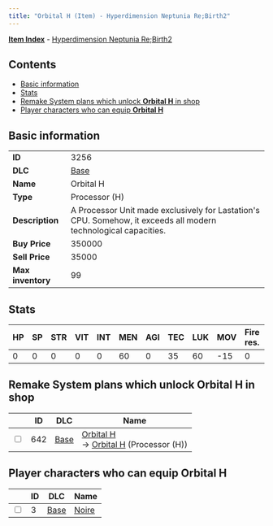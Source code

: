 ```yaml
---
title: "Orbital H (Item) - Hyperdimension Neptunia Re;Birth2"
---
```


[**Item Index**](/neptunia/rb2/item/index.html) - [Hyperdimension Neptunia Re;Birth2](/neptunia/rb2)

## Contents

- [Basic information](#basic-information)
- [Stats](#stats)
- [Remake System plans which unlock **Orbital H** in shop](#remake-system-plans-which-unlock-orbital-h-in-shop)
- [Player characters who can equip **Orbital H**](#player-characters-who-can-equip-orbital-h)

## Basic information

|   |   |
| -- | -- |
| **ID** | 3256 |
| **DLC** | [Base](/neptunia/rb2/dlc/0-base.html) |
| **Name** | Orbital H |
| **Type** | Processor (H) |
| **Description** | A Processor Unit made exclusively for Lastation's CPU. Somehow, it exceeds all modern technological capacities. |
| **Buy Price** | 350000 |
| **Sell Price** | 35000 |
| **Max inventory** | 99 |

## Stats

| HP | SP | STR | VIT | INT | MEN | AGI | TEC | LUK | MOV | Fire res. | Ice res. | Wind res. | Lightning res. |
| -- | -- | --- | --- | --- | --- | --- | --- | --- | --- | --------- | -------- | --------- | -------------- |
| 0 | 0 | 0 | 0 | 0 | 60 | 0 | 35 | 60 | -15 | 0 | 0 | 0 | 0 |

## Remake System plans which unlock **Orbital H** in shop

|    | ID | DLC | Name |
| -- | -- | --- | ---- |
| <input type="checkbox" id="rb2-remake-0-642" class="trackbox" /> | 642 | [Base](/neptunia/rb2/dlc/0-base.html) | [Orbital H](/neptunia/rb2/remake/0-642-orbital-h.html)<br />→ [Orbital H](/neptunia/rb2/item/0-3256-orbital-h.html) (Processor (H)) |

## Player characters who can equip **Orbital H**

|    | ID | DLC | Name |
| -- | -- | --- | ---- |
| <input type="checkbox" id="rb2-player-0-3" class="trackbox" /> | 3 | [Base](/neptunia/rb2/dlc/0-base.html) | [Noire](/neptunia/rb2/player/0-3-noire.html) |